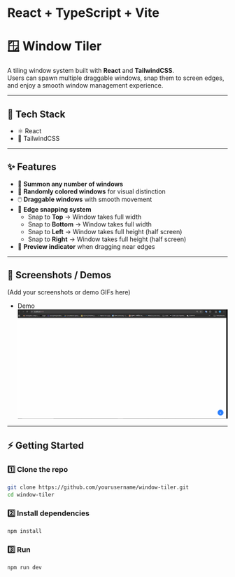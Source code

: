 # React + TypeScript + Vite

# 🪟 Window Tiler

A tiling window system built with **React** and **TailwindCSS**.  
Users can spawn multiple draggable windows, snap them to screen edges, and enjoy a smooth window management experience.

---

## 🚀 Tech Stack
- ⚛️ React  
- 🎨 TailwindCSS  

---

## ✨ Features
- 🔲 **Summon any number of windows**  
- 🎨 **Randomly colored windows** for visual distinction  
- 🖱️ **Draggable windows** with smooth movement  
- 📐 **Edge snapping system**  
  - Snap to **Top** → Window takes full width  
  - Snap to **Bottom** → Window takes full width  
  - Snap to **Left** → Window takes full height (half screen)  
  - Snap to **Right** → Window takes full height (half screen)  
- 👀 **Preview indicator** when dragging near edges  

---

## 📸 Screenshots / Demos
(Add your screenshots or demo GIFs here)

- Demo
  ![Demo of Window Tiler](./assets/demo.gif)



---

## ⚡ Getting Started

### 1️⃣ Clone the repo
```bash
git clone https://github.com/yourusername/window-tiler.git
cd window-tiler
```

### 2️⃣ Install dependencies
```bash
npm install
```
### 3️⃣ Run
```bash
npm run dev
```

